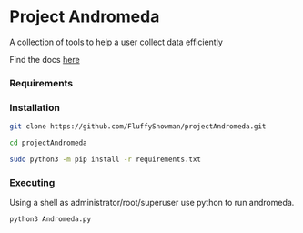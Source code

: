 # Project Andromeda
A collection of tools to help a user collect data efficiently

Find the docs [here](https://github.com/FluffySnowman/projectAndromeda/blob/master/docs.md)

### Requirements


### Installation

```bash
git clone https://github.com/FluffySnowman/projectAndromeda.git

cd projectAndromeda

sudo python3 -m pip install -r requirements.txt
```
### Executing

Using a shell as administrator/root/superuser use python to run andromeda.

```bash
python3 Andromeda.py
```
